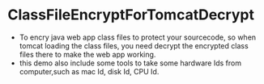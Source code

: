 # ClassFileEncryptForTomcatDecrypt

* To encry java web app class files to protect your sourcecode, so when tomcat loading the class files, you need decrypt the encrypted class files there to make the web app working.
* this demo also include some tools to take some hardware Ids from computer,such as mac Id, disk Id, CPU Id.
